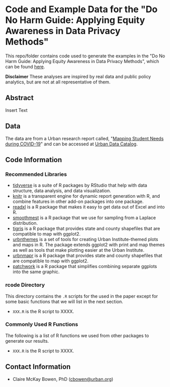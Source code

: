 # Code and Example Data for the "Do No Harm Guide: Applying Equity Awareness in Data Privacy Methods"

This repo/folder contains code used to generate the examples in the "Do No Harm Guide: Applying Equity Awareness in Data Privacy Methods", which can be found [here](XXXX).

**Disclaimer** These analyses are inspired by real data and public policy analytics, but are not at all representative of them.

## Abstract
Insert Text

## Data
The data are from a Urban research report called, "[Mapping Student Needs during COVID-19](https://www.urban.org/research/publication/mapping-student-needs-during-covid-19)" and can be accessed at [Urban Data Catalog](https://datacatalog.urban.org/dataset/household-conditions-geographic-school-district).

## Code Information

### Recommended Libraries
- [tidyverse](https://www.tidyverse.org/) is a suite of R packages by RStudio that help with data structure, data analysis, and data visualization.
- [knitr](https://yihui.org/knitr/) is a transparent engine for dynamic report generation with R, and combine features in other add-on packages into one package.
- [readxl](https://readxl.tidyverse.org/) is a R package that makes it easy to get data out of Excel and into R.
- [smoothmest](https://cran.r-project.org/web/packages/smoothmest/index.html) is a R package that we use for sampling from a Laplace distribution.
- [tigris](https://cran.r-project.org/web/packages/tigris/index.html) is a R package that provides state and county shapefiles that are compatible to map with ggplot2.
- [urbnthemes](https://github.com/UrbanInstitute/urbnthemes) is a set of tools for creating Urban Institute-themed plots and maps in R. The package extends ggplot2 with print and map themes as well as tools that make plotting easier at the Urban Institute.
- [urbnmapr](https://github.com/UrbanInstitute/urbnmapr) is a R package that provides state and county shapefiles that are compatible to map with ggplot2.
- [patchwork](https://patchwork.data-imaginist.com/) is a R package that simplifies combining separate ggplots into the same graphic.

### rcode Directory

This directory contains the `.R` scripts for the used in the paper except for some basic functions that we will list in the next section.

  - `XXX.R` is the R script to XXXX.
  
### Commonly Used R Functions
The following is a list of R functions we used from other packages to generate our results.

  - `XXX.R` is the R script to XXXX.


## Contact Information
- Claire McKay Bowen, PhD (cbowen@urban.org)